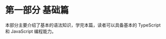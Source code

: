 ﻿第一部分 基础篇
========================================================
本部分主要介绍了基本的语法知识，学完本篇，读者可以具备基本的 TypeScript 和 JavaScript 编程能力。
